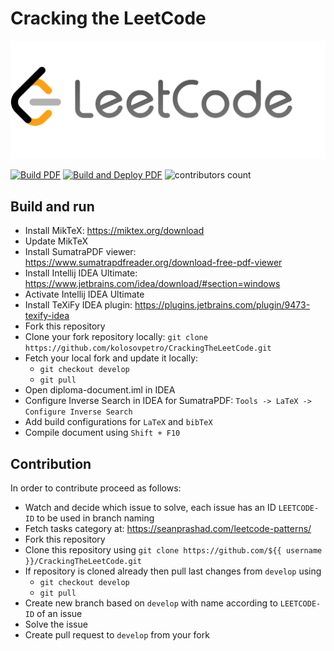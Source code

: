 # Cracking the LeetCode

<p align="center">
  <img src="img/leetcode_logo.png" width="1200"  alt="LeetCode Logo"/>
</p>


[![Build PDF](https://github.com/kolosovpetro/CrackingTheLeetCode/actions/workflows/build.yml/badge.svg)](https://github.com/kolosovpetro/CrackingTheLeetCode/actions/workflows/build.yml/badge.svg)
[![Build and Deploy PDF](https://github.com/kolosovpetro/CrackingTheLeetCode/actions/workflows/build-and-deploy.yml/badge.svg)](https://github.com/kolosovpetro/CrackingTheLeetCode/actions/workflows/build-and-deploy.yml/badge.svg)
![contributors count](https://img.shields.io/github/contributors/kolosovpetro/CrackingTheLeetCode)

## Build and run

- Install MikTeX: https://miktex.org/download
- Update MikTeX
- Install SumatraPDF viewer: https://www.sumatrapdfreader.org/download-free-pdf-viewer
- Install Intellij IDEA Ultimate: https://www.jetbrains.com/idea/download/#section=windows
- Activate Intellij IDEA Ultimate
- Install TeXiFy IDEA plugin: https://plugins.jetbrains.com/plugin/9473-texify-idea
- Fork this repository
- Clone your fork repository locally: `git clone https://github.com/kolosovpetro/CrackingTheLeetCode.git`
- Fetch your local fork and update it locally:
    - `git checkout develop`
    - `git pull`
- Open diploma-document.iml in IDEA
- Configure Inverse Search in IDEA for SumatraPDF: `Tools -> LaTeX -> Configure Inverse Search`
- Add build configurations for `LaTeX` and `bibTeX`
- Compile document using `Shift + F10`

## Contribution

In order to contribute proceed as follows:

- Watch and decide which issue to solve, each issue has an ID `LEETCODE-ID` to be used in branch naming
- Fetch tasks category at: https://seanprashad.com/leetcode-patterns/
- Fork this repository
- Clone this repository using `git clone https://github.com/${{ username }}/CrackingTheLeetCode.git`
- If repository is cloned already then pull last changes from `develop` using
  - `git checkout develop`
  - `git pull`
- Create new branch based on `develop` with name according to `LEETCODE-ID` of an issue
- Solve the issue
- Create pull request to `develop` from your fork